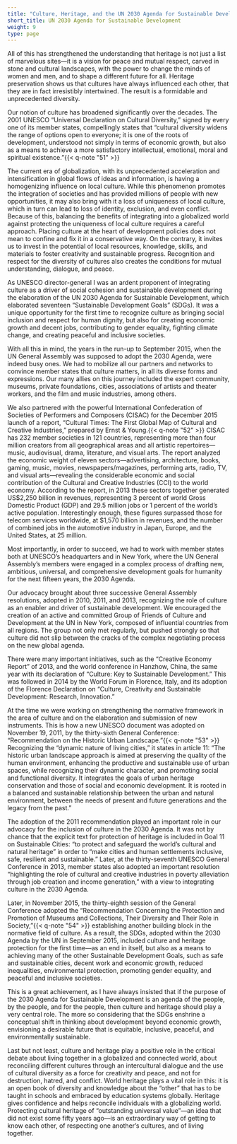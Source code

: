 ```yaml
---
title: "Culture, Heritage, and the UN 2030 Agenda for Sustainable Development"
short_title: UN 2030 Agenda for Sustainable Development
weight: 9
type: page
---
```


All of this has strengthened the understanding that heritage is not just a list of marvelous sites—it is a vision for peace and mutual respect, carved in stone and cultural landscapes, with the power to change the minds of women and men, and to shape a different future for all. Heritage preservation shows us that cultures have always influenced each other, that they are in fact irresistibly intertwined. The result is a formidable and unprecedented diversity.

Our notion of culture has broadened significantly over the decades. The 2001 UNESCO “Universal Declaration on Cultural Diversity,” signed by every one of its member states, compellingly states that “cultural diversity widens the range of options open to everyone; it is one of the roots of development, understood not simply in terms of economic growth, but also as a means to achieve a more satisfactory intellectual, emotional, moral and spiritual existence.”{{< q-note "51" >}}

The current era of globalization, with its unprecedented acceleration and intensification in global flows of ideas and information, is having a homogenizing influence on local culture. While this phenomenon promotes the integration of societies and has provided millions of people with new opportunities, it may also bring with it a loss of uniqueness of local culture, which in turn can lead to loss of identity, exclusion, and even conflict. Because of this, balancing the benefits of integrating into a globalized world against protecting the uniqueness of local culture requires a careful approach. Placing culture at the heart of development policies does not mean to confine and fix it in a conservative way. On the contrary, it invites us to invest in the potential of local resources, knowledge, skills, and materials to foster creativity and sustainable progress. Recognition and respect for the diversity of cultures also creates the conditions for mutual understanding, dialogue, and peace.

As UNESCO director-general I was an ardent proponent of integrating culture as a driver of social cohesion and sustainable development during the elaboration of the UN 2030 Agenda for Sustainable Development, which elaborated seventeen “Sustainable Development Goals” (SDGs). It was a unique opportunity for the first time to recognize culture as bringing social inclusion and respect for human dignity, but also for creating economic growth and decent jobs, contributing to gender equality, fighting climate change, and creating peaceful and inclusive societies.

With all this in mind, the years in the run-up to September 2015, when the UN General Assembly was supposed to adopt the 2030 Agenda, were indeed busy ones. We had to mobilize all our partners and networks to convince member states that culture matters, in all its diverse forms and expressions. Our many allies on this journey included the expert community, museums, private foundations, cities, associations of artists and theater workers, and the film and music industries, among others.

We also partnered with the powerful International Confederation of Societies of Performers and Composers (CISAC) for the December 2015 launch of a report, “Cultural Times: The First Global Map of Cultural and Creative Industries,” prepared by Ernst & Young.{{< q-note "52" >}} CISAC has 232 member societies in 121 countries, representing more than four million creators from all geographical areas and all artistic repertoires—music, audiovisual, drama, literature, and visual arts. The report analyzed the economic weight of eleven sectors—advertising, architecture, books, gaming, music, movies, newspapers/magazines, performing arts, radio, TV, and visual arts—revealing the considerable economic and social contribution of the Cultural and Creative Industries (CCI) to the world economy. According to the report, in 2013 these sectors together generated US\$2,250 billion in revenues, representing 3 percent of world Gross Domestic Product (GDP) and 29.5 million jobs or 1 percent of the world’s active population. Interestingly enough, these figures surpassed those for telecom services worldwide, at \$1,570 billion in revenues, and the number of combined jobs in the automotive industry in Japan, Europe, and the United States, at 25 million.

Most importantly, in order to succeed, we had to work with member states both at UNESCO’s headquarters and in New York, where the UN General Assembly’s members were engaged in a complex process of drafting new, ambitious, universal, and comprehensive development goals for humanity for the next fifteen years, the 2030 Agenda.

Our advocacy brought about three successive General Assembly resolutions, adopted in 2010, 2011, and 2013, recognizing the role of culture as an enabler and driver of sustainable development. We encouraged the creation of an active and committed Group of Friends of Culture and Development at the UN in New York, composed of influential countries from all regions. The group not only met regularly, but pushed strongly so that culture did not slip between the cracks of the complex negotiating process on the new global agenda.

There were many important initiatives, such as the “Creative Economy Report” of 2013, and the world conference in Hanzhow, China, the same year with its declaration of “Culture: Key to Sustainable Development.” This was followed in 2014 by the World Forum in Florence, Italy, and its adoption of the Florence Declaration on “Culture, Creativity and Sustainable Development: Research, Innovation.”

At the time we were working on strengthening the normative framework in the area of culture and on the elaboration and submission of new instruments. This is how a new UNESCO document was adopted on November 19, 2011, by the thirty-sixth General Conference: “Recommendation on the Historic Urban Landscape.”{{< q-note "53" >}} Recognizing the “dynamic nature of living cities,” it states in article 11: “The historic urban landscape approach is aimed at preserving the quality of the human environment, enhancing the productive and sustainable use of urban spaces, while recognizing their dynamic character, and promoting social and functional diversity. It integrates the goals of urban heritage conservation and those of social and economic development. It is rooted in a balanced and sustainable relationship between the urban and natural environment, between the needs of present and future generations and the legacy from the past.”

The adoption of the 2011 recommendation played an important role in our advocacy for the inclusion of culture in the 2030 Agenda. It was not by chance that the explicit text for protection of heritage is included in Goal 11 on Sustainable Cities: “to protect and safeguard the world’s cultural and natural heritage” in order to “make cities and human settlements inclusive, safe, resilient and sustainable.” Later, at the thirty-seventh UNESCO General Conference in 2013, member states also adopted an important resolution “highlighting the role of cultural and creative industries in poverty alleviation through job creation and income generation,” with a view to integrating culture in the 2030 Agenda.

Later, in November 2015, the thirty-eighth session of the General Conference adopted the “Recommendation Concerning the Protection and Promotion of Museums and Collections, Their Diversity and Their Role in Society,”{{< q-note "54" >}} establishing another building block in the normative field of culture. As a result, the SDGs, adopted within the 2030 Agenda by the UN in September 2015, included culture and heritage protection for the first time—as an end in itself, but also as a means to achieving many of the other Sustainable Development Goals, such as safe and sustainable cities, decent work and economic growth, reduced inequalities, environmental protection, promoting gender equality, and peaceful and inclusive societies.

This is a great achievement, as I have always insisted that if the purpose of the 2030 Agenda for Sustainable Development is an agenda of the people, by the people, and for the people, then culture and heritage should play a very central role. The more so considering that the SDGs enshrine a conceptual shift in thinking about development beyond economic growth, envisioning a desirable future that is equitable, inclusive, peaceful, and environmentally sustainable.

Last but not least, culture and heritage play a positive role in the critical debate about living together in a globalized and connected world, about reconciling different cultures through an intercultural dialogue and the use of cultural diversity as a force for creativity and peace, and not for destruction, hatred, and conflict. World heritage plays a vital role in this: it is an open book of diversity and knowledge about the “other” that has to be taught in schools and embraced by education systems globally. Heritage gives confidence and helps reconcile individuals with a globalizing world. Protecting cultural heritage of “outstanding universal value”—an idea that did not exist some fifty years ago—is an extraordinary way of getting to know each other, of respecting one another’s cultures, and of living together.
